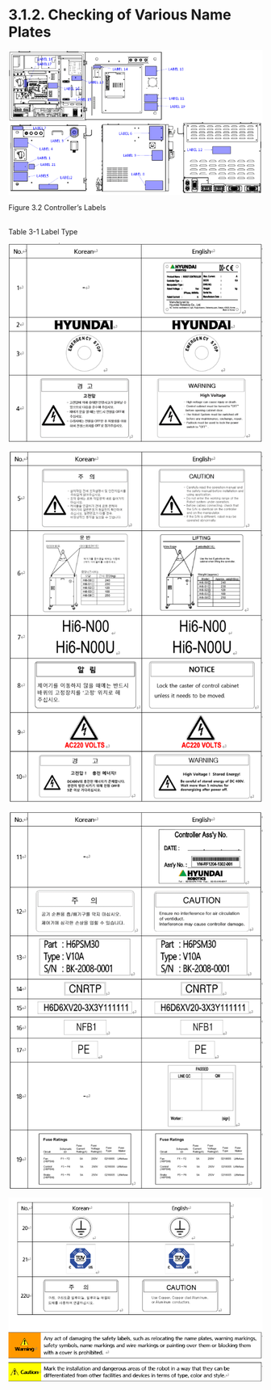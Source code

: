 ﻿# 3.1.2. Checking of Various Name Plates

![](../../_assets/그림_1.1_안전라벨.png  )

Figure 3.2 Controller’s Labels <br/><br/>

Table 3-1 Label Type

![](../../_assets/표3-1_라벨_종류-1.png  )

![](../../_assets/표3-1_라벨_종류-2.png  )

![](../../_assets/표3-1_라벨_종류-3.png  )

![](../../_assets/표3-1_라벨_종류-4.png  )
